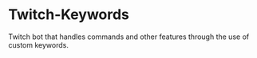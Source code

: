 # Twitch-Keywords
Twitch bot that handles commands and other features through the use of custom keywords.
